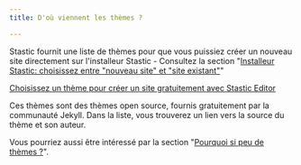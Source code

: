 ```yaml
---
title: D'où viennent les thèmes ?

---
```

Stastic fournit une liste de thèmes pour que vous puissiez créer un nouveau site directement sur l'installeur Stastic - Consultez la section "[Installeur Stastic: choisissez entre "nouveau site" et "site existant"](https://www.stastic.net/docs/fr/stastic-install-choisir-entre-le-nouveau-site-web-et-le-site-web-existant)" 

[Choisissez un thème pour créer un site gratuitement avec Stastic Editor](https://www.stastic.net/assets/2019-08-03-953488.png) 

Ces thèmes sont des thèmes open source, fournis gratuitement par la communauté Jekyll. Dans la liste, vous trouverez un lien vers la source du thème et son auteur.

Vous pourriez aussi être intéressé par la section "[Pourquoi si peu de thèmes ?](/docs/fr/pourquoi-si-peu-de-themes)".
